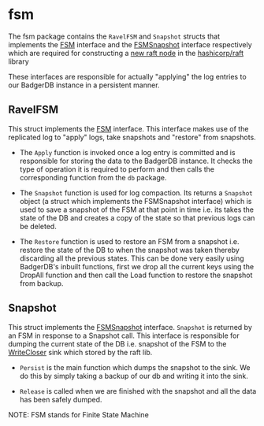 # fsm

The fsm package contains the `RavelFSM` and `Snapshot` structs that implements
the [FSM](https://pkg.go.dev/github.com/hashicorp/raft#FSM) interface and
the [FSMSnapshot](https://pkg.go.dev/github.com/hashicorp/raft#FSMSnapshot) interface respectively which are required
for constructing a [new raft node](https://pkg.go.dev/github.com/hashicorp/raft#NewRaft) in
the [hashicorp/raft](https://pkg.go.dev/github.com/hashicorp/raft) library

These interfaces are responsible for actually "applying" the log entries to our BadgerDB instance in a persistent
manner.

## RavelFSM

This struct implements the [FSM](https://pkg.go.dev/github.com/hashicorp/raft#FSM) interface. This interface makes use
of the replicated log to "apply" logs, take snapshots and "restore" from snapshots.

- The `Apply` function is invoked once a log entry is committed and is responsible for storing the data to the BadgerDB
  instance. It checks the type of operation it is required to perform and then calls the corresponding function from
  the `db` package.

- The `Snapshot` function is used for log compaction. Its returns a `Snapshot` object (a struct which implements the
  FSMSnapshot interface) which is used to save a snapshot of the FSM at that point in time i.e. its takes the state of
  the DB and creates a copy of the state so that previous logs can be deleted.

- The `Restore` function is used to restore an FSM from a snapshot i.e. restore the state of the DB to when the snapshot
  was taken thereby discarding all the previous states. This can be done very easily using BadgerDB's inbuilt functions,
  first we drop all the current keys using the DropAll function and then call the Load function to restore the snapshot
  from backup.

## Snapshot

This struct implements the [FSMSnapshot](https://pkg.go.dev/github.com/hashicorp/raft#FSMSnapshot) interface. `Snapshot`
is returned by an FSM in response to a Snapshot call. This interface is responsible for dumping the current state of the
DB i.e. snapshot of the FSM to the [WriteCloser](https://pkg.go.dev/github.com/hashicorp/raft#SnapshotSink)
sink which stored by the raft lib.

- `Persist` is the main function which dumps the snapshot to the sink. We do this by simply taking a backup of our db
  and writing it into the sink.

- `Release` is called when we are finished with the snapshot and all the data has been safely dumped.


NOTE: FSM stands for Finite State Machine



